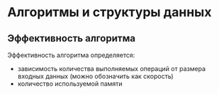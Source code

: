 # Алгоритмы и структуры данных

## Эффективность алгоритма

Эффективность алгоритма определяется:

- зависимость количества выполняемых операций от размера входных данных (можно обозначить как скорость)
- количество используемой памяти